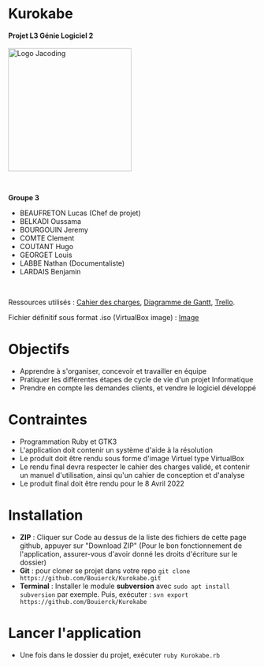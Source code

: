 # Kurokabe

**Projet L3 Génie Logiciel 2**
<br><br><img style="width:250px;" src="https://cdn.discordapp.com/attachments/520318904170709023/932563002555764787/Jacoding_Logo_Blanc.png" alt="Logo Jacoding">


<br>

**Groupe 3**
- BEAUFRETON Lucas (Chef de projet)
- BELKADI Oussama
- BOURGOUIN Jeremy
- COMTE Clement
- COUTANT Hugo
- GEORGET Louis
- LABBE Nathan (Documentaliste)
- LARDAIS Benjamin

<br>

Ressources utilisés : 
[Cahier des charges](https://docs.google.com/document/d/1FlOhuZBHOW_MoYjFRI37mKT_h2xnf7UtVAXiw66D7dE/edit?usp=sharing),
[Diagramme de Gantt](https://docs.google.com/spreadsheets/d/19JpsNgYenO6e5OJJh9Wqvrw7NUWOYOXc-5A1ql4AVF8/edit#gid=0),
[Trello](https://trello.com/b/AYIpps7L/jacoding).

Fichier définitif sous format .iso (VirtualBox image) : [Image]()

# Objectifs

- Apprendre à s'organiser, concevoir et travailler en équipe
- Pratiquer les différentes étapes de cycle de vie d'un projet Informatique
- Prendre en compte les demandes clients, et vendre le logiciel développé

# Contraintes

- Programmation Ruby et GTK3
- L'application doit contenir un système d'aide à la résolution
- Le produit doit être rendu sous forme d'image Virtuel type VirtualBox
- Le rendu final devra respecter le cahier des charges validé, et contenir un manuel d'utilisation, ainsi qu'un cahier de conception et d'analyse
- Le produit final doit être rendu pour le 8 Avril 2022

# Installation 

- **ZIP** : Cliquer sur Code au dessus de la liste des fichiers de cette page github, appuyer sur "Download ZIP" (Pour le bon fonctionnement de l'application, assurer-vous d'avoir donné les droits d'écriture sur le dossier)
- **Git** : pour cloner se projet dans votre repo `git clone https://github.com/Bouierck/Kurokabe.git`
- **Terminal** : Installer le module **subversion** avec `sudo apt install subversion` par exemple.
Puis, exécuter : `svn export https://github.com/Bouierck/Kurokabe`

# Lancer l'application

- Une fois dans le dossier du projet, exécuter `ruby Kurokabe.rb`

